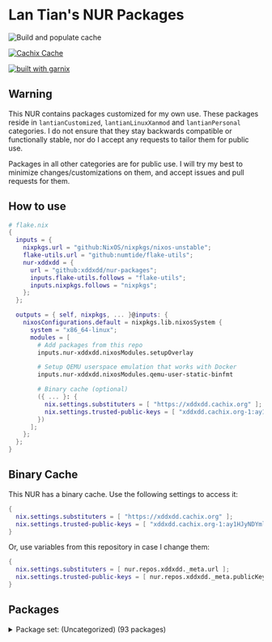# Lan Tian's NUR Packages

![Build and populate cache](https://github.com/xddxdd/nur-packages/workflows/Build%20and%20populate%20cache/badge.svg)

[![Cachix Cache](https://img.shields.io/badge/cachix-xddxdd-blue.svg)](https://xddxdd.cachix.org)

[![built with garnix](https://img.shields.io/endpoint.svg?url=https%3A%2F%2Fgarnix.io%2Fapi%2Fbadges%2Fxddxdd%2Fnur-packages)](https://garnix.io)

## Warning

This NUR contains packages customized for my own use. These packages reside in `lantianCustomized`, `lantianLinuxXanmod` and `lantianPersonal` categories. I do not ensure that they stay backwards compatible or functionally stable, nor do I accept any requests to tailor them for public use.

Packages in all other categories are for public use. I will try my best to minimize changes/customizations on them, and accept issues and pull requests for them.

## How to use

```nix
# flake.nix
{
  inputs = {
    nixpkgs.url = "github:NixOS/nixpkgs/nixos-unstable";
    flake-utils.url = "github:numtide/flake-utils";
    nur-xddxdd = {
      url = "github:xddxdd/nur-packages";
      inputs.flake-utils.follows = "flake-utils";
      inputs.nixpkgs.follows = "nixpkgs";
    };
  };

  outputs = { self, nixpkgs, ... }@inputs: {
    nixosConfigurations.default = nixpkgs.lib.nixosSystem {
      system = "x86_64-linux";
      modules = [
        # Add packages from this repo
        inputs.nur-xddxdd.nixosModules.setupOverlay

        # Setup QEMU userspace emulation that works with Docker
        inputs.nur-xddxdd.nixosModules.qemu-user-static-binfmt

        # Binary cache (optional)
        ({ ... }: {
          nix.settings.substituters = [ "https://xddxdd.cachix.org" ];
          nix.settings.trusted-public-keys = [ "xddxdd.cachix.org-1:ay1HJyNDYmlSwj5NXQG065C8LfoqqKaTNCyzeixGjf8=" ];
        })
      ];
    };
  };
}
```

## Binary Cache

This NUR has a binary cache. Use the following settings to access it:

```nix
{
  nix.settings.substituters = [ "https://xddxdd.cachix.org" ];
  nix.settings.trusted-public-keys = [ "xddxdd.cachix.org-1:ay1HJyNDYmlSwj5NXQG065C8LfoqqKaTNCyzeixGjf8=" ];
}
```

Or, use variables from this repository in case I change them:

```nix
{
  nix.settings.substituters = [ nur.repos.xddxdd._meta.url ];
  nix.settings.trusted-public-keys = [ nur.repos.xddxdd._meta.publicKey ];
}
```

## Packages

<details>
<summary>Package set: (Uncategorized) (93 packages)</summary>

| State | Path | Name | Version | Description |
| ----- | ---- | ---- | ------- | ----------- |
|  | `amule-dlp` | [amule-dlp](https://github.com/amule-project/amule) | 7b3a07ab554d95267cca0c4a819b26d8474d6b3b | Peer-to-peer client for the eD2K and Kademlia networks |
|  | `asterisk-g72x` | [asterisk-g72x](https://github.com/arkadijs/asterisk-g72x) | 3855cec2ef2667f3e9224006dbaf179575752218 | G.729 and G.723.1 codecs for Asterisk (Only G.729 is enabled) |
|  | `asteriskDigiumCodecs` | merged- | 1.0.0 |  |
|  | `baidupcs-go` | [baidupcs-go](https://github.com/qjfoidnh/BaiduPCS-Go) | v3.9.5 | iikira/BaiduPCS-Go 原版基础上集成了分享链接/秒传链接转存功能 |
|  | `bepasty` | [bepasty](https://bepasty-server.readthedocs.org/) | 1.2.0 | universal pastebin server |
|  | `bilibili` | [bilibili](https://app.bilibili.com/) | 1.12.1-2 | Bilibili desktop client |
| `Broken` | `bird-babel-rtt` | bird-babel-rtt | package-unavailable |  |
|  | `bird-lg-go` | [bird-lg-go](https://github.com/xddxdd/bird-lg-go) | 43b4ad93dd0a84c64a3c24c071c6e328cb5ea91e | BIRD looking glass in Go, for better maintainability, easier deployment & smaller memory footprint |
|  | `bird-lgproxy-go` | [bird-lgproxy-go](https://github.com/xddxdd/bird-lg-go) | 43b4ad93dd0a84c64a3c24c071c6e328cb5ea91e | BIRD looking glass in Go, for better maintainability, easier deployment & smaller memory footprint |
| `Broken` | `boringssl-oqs` | [boringssl-oqs](https://openquantumsafe.org) | OQS-BoringSSL-snapshot-2023-06 | Fork of BoringSSL that includes prototype quantum-resistant key exchange and authentication in the TLS handshake based on liboqs |
|  | `calibre-cops` | [calibre-cops](http://blog.slucas.fr/en/oss/calibre-opds-php-server) | 1.1.3 | Calibre OPDS (and HTML) PHP Server : web-based light alternative to Calibre content server / Calibre2OPDS to serve ebooks (epub, mobi, pdf, ...) |
|  | `chmlib-utils` | [chmlib](http://www.jedrea.com/chmlib) | 0.40a | A library for dealing with Microsoft ITSS/CHM format files |
|  | `chromium-oqs-bin` | [chromium-oqs-bin](https://github.com/open-quantum-safe/oqs-demos) | 0.7.2 | Chromium with Open Quantum Safe patches |
|  | `cloudpan189-go` | [cloudpan189-go](https://github.com/tickstep/cloudpan189-go) | v0.1.3 | 天翼云盘命令行客户端(CLI)，基于GO语言实现 |
|  | `cockpy` | [cockpy](https://github.com/Hiro420/CockPY) | 00fa2f220fd5e22c14a88b5f6000487b49b071f1 | public and open source version of the cbt2 ps im working on  |
|  | `deepspeech-gpu` | [deepspeech-gpu](https://github.com/mozilla/DeepSpeech) | 0.9.3 | Speech-to-text engine which can run in real time on devices ranging from a Raspberry Pi 4 to high power GPU servers. |
|  | `deepspeech-wrappers` | [deepspeech](https://github.com/mozilla/DeepSpeech) | 0.9.3 | Speech-to-text engine which can run in real time on devices ranging from a Raspberry Pi 4 to high power GPU servers. |
|  | `dingtalk` | [dingtalk](https://www.dingtalk.com/) | 7.1.0.30927 | 钉钉 |
|  | `dn42-pingfinder` | [dn42-pingfinder](https://git.dn42.dev/dn42/pingfinder/src/branch/master/clients) | 1.0.0 | DN42 Pingfinder |
|  | `douban-openapi-server` | [douban-openapi-server](https://github.com/caryyu/douban-openapi-server) | c7e2a0f59ba5cfb2d10a31013547686a4afab99d | A Douban API server that provides an unofficial APIs for media information gathering |
|  | `drone-file-secret` | [drone-file-secret](https://github.com/xddxdd/drone-file-secret) | b69ba503becb41c72a1b724f38a26e7f2c34b110 | A secret provider for Drone CI. It simply reads secrets from a given folder, suitable for private use Drone CI instances where running a Vault instance can be undesirable. |
|  | `drone-vault` | [drone-vault](https://docs.drone.io/configure/secrets/external/vault/) | v1.3.0 | Drone plugin for integrating with the Vault secrets manager |
|  | `etherguard` | [etherguard](https://github.com/KusakabeShi/EtherGuard-VPN) | a96db9e8cf68da687c5e26696df9778162d42ad2 | Layer2 version of wireguard with Floyd Warshall implement in go |
|  | `fastapi-dls` | [fastapi-dls](https://gitea.publichub.eu/oscar.krause/fastapi-dls) | 58ffa752f34b2d4ac71b18a68994ccfebb066c70 | Minimal Delegated License Service (DLS) |
|  | `fcitx5-breeze` | [fcitx5-breeze](https://github.com/scratch-er/fcitx5-breeze) | 2.0.0 | Fcitx5 theme to match KDE's Breeze style |
|  | `flaresolverr` | [flaresolverr](https://github.com/FlareSolverr/FlareSolverr) | v3.3.6 | Proxy server to bypass Cloudflare protection |
|  | `flasgger` | [flasgger](http://flasgger.pythonanywhere.com/) | 0.9.5 | Easy OpenAPI specs and Swagger UI for your Flask API |
|  | `ftp-proxy` | [ftp-proxy](http://www.ftpproxy.org/) | 1.2.3 | ftp.proxy - FTP Proxy Server |
|  | `genshin-checkin-helper` | [genshin-checkin-helper](https://gitlab.com/y1ndan/genshin-checkin-helper) | b9e36543bfe5b042e015463e5d0398cd234cba90 | More than check-in for Genshin Impact. |
|  | `genshinhelper2` | [genshinhelper2](https://gitlab.com/y1ndan/genshinhelper2) | 1382b89d0ee1f5dfcbe1425398fb4cfc260ddcdd | A Python library for miHoYo bbs and HoYoLAB Community. |
|  | `glauth` | [glauth](https://github.com/glauth/glauth) | v2.3.0 | A lightweight LDAP server for development, home use, or CI |
|  | `google-earth-pro` | [google-earth-pro](https://www.google.com/earth/) | 7.3.6.9345 | A world sphere viewer |
|  | `gopherus` | [gopherus](http://gopherus.sourceforge.net/) | 1.2.1 | Gopherus is a free, multiplatform, console-mode gopher client that provides a classic text interface to the gopherspace. |
|  | `grasscutter` | [grasscutter](https://github.com/Grasscutters/Grasscutter) | 1.7.2 | A server software reimplementation for a certain anime game. |
|  | `hath` | [hath](https://e-hentai.org/) | 1.6.1 | Hentai@Home |
|  | `hesuvi-hrir` | [hesuvi-hrir](https://sourceforge.net/projects/hesuvi/) | 2.0.0.1 | Headphone Surround Virtualizations for Equalizer APO |
|  | `hoyo-glyphs` | [hoyo-glyphs](https://github.com/SpeedyOrc-C/Hoyo-Glyphs) | 9914343c51384e45496522074c6cc6b15394543c | Constructed scripts by Hoyoverse 米哈游的架空文字  |
|  | `kaixinsong-fonts` | [kaixinsong-fonts](http://www.guoxuedashi.net/zidian/bujian/KaiXinSong.php) | 3.0 | KaiXinSong |
|  | `kata-image` | [kata-image](https://github.com/kata-containers/kata-containers) | 3.1.3 | Kata Containers is an open source project and community working to build a standard implementation of lightweight Virtual Machines (VMs) that feel and perform like containers, but provide the workload isolation and security advantages of VMs. (Packaging script adapted from https://github.com/TUM-DSE/doctor-cluster-config/blob/0c40be8dd86282122f8f04df738c409ef5e3da1c/pkgs/kata-images/default.nix) |
| `Broken` | `kata-runtime` | [kata-runtime](https://github.com/kata-containers/kata-containers) | 3.1.3 | Kata Containers is an open source project and community working to build a standard implementation of lightweight Virtual Machines (VMs) that feel and perform like containers, but provide the workload isolation and security advantages of VMs. (Packaging script adapted from https://github.com/TUM-DSE/doctor-cluster-config/blob/0c40be8dd86282122f8f04df738c409ef5e3da1c/pkgs/kata-runtime/default.nix) |
|  | `konnect` | [konnect](https://github.com/Kopano-dev/konnect) | v0.34.0 | Kopano Konnect implements an OpenID provider (OP) with integrated web login and consent forms. |
|  | `lantianCustomized` | merged-asterisk-attic-telnyx-compatible-coredns-librime-with-plugins-linux-xanmod-lantian-linux-xanmod-lantian-lto-linux-xanmod-lantian-unstable-linux-xanmod-lantian-unstable-lto-nbfc-linux-nginx-transmission-with-webui | 1.0.0 |  |
|  | `lantianLinuxXanmod` | merged-generic-generic-lto-latest-generic-latest-generic-lto-latest-x86_64-v1-latest-x86_64-v1-lto-latest-x86_64-v2-latest-x86_64-v2-lto-latest-x86_64-v3-latest-x86_64-v3-lto-latest-x86_64-v4-latest-x86_64-v4-lto-lts-generic-lts-generic-lto-lts-x86_64-v1-lts-x86_64-v1-lto-lts-x86_64-v2-lts-x86_64-v2-lto-lts-x86_64-v3-lts-x86_64-v3-lto-lts-x86_64-v4-lts-x86_64-v4-lto-v6_0-generic-v6_0-generic-lto-v6_0-x86_64-v1-v6_0-x86_64-v1-lto-v6_0-x86_64-v2-v6_0-x86_64-v2-lto-v6_0-x86_64-v3-v6_0-x86_64-v3-lto-v6_0-x86_64-v4-v6_0-x86_64-v4-lto-v6_1-generic-v6_1-generic-lto-v6_1-x86_64-v1-v6_1-x86_64-v1-lto-v6_1-x86_64-v2-v6_1-x86_64-v2-lto-v6_1-x86_64-v3-v6_1-x86_64-v3-lto-v6_1-x86_64-v4-v6_1-x86_64-v4-lto-x86_64-v1-x86_64-v1-lto-x86_64-v2-x86_64-v2-lto-x86_64-v3-x86_64-v3-lto-x86_64-v4-x86_64-v4-lto | 1.0.0 |  |
|  | `lantianLinuxXanmodPackages` | merged- | 1.0.0 |  |
|  | `lantianPersonal` | merged-libltnginx | 1.0.0 |  |
|  | `ldap-auth-proxy` | [ldap-auth-proxy](https://github.com/pinepain/ldap-auth-proxy) | 66a8236af574f554478fe376051b95f61235efc9 | A simple drop-in HTTP proxy for transparent LDAP authentication which is also a HTTP auth backend. |
|  | `libnftnl-fullcone` | [libnftnl](https://netfilter.org/projects/libnftnl/) | 1.2.6 | A userspace library providing a low-level netlink API to the in-kernel nf_tables subsystem |
|  | `liboqs` | [liboqs](https://openquantumsafe.org) | a80fdf8ee48ea979b5b90ceba026610338608ce0 | C library for prototyping and experimenting with quantum-resistant cryptography |
|  | `netboot-xyz` | [netboot-xyz](https://netboot.xyz/) | 2.0.72 | Your favorite operating systems in one place. A network-based bootable operating system installer based on iPXE. |
|  | `netns-exec` | [netns-exec](https://github.com/pekman/netns-exec) | aa346fd058d47b238ae1b86250f414bcab2e7927 | Run command in Linux network namespace as normal user |
|  | `nftables-fullcone` | [nftables](https://netfilter.org/projects/nftables/) | 1.0.8 | The project that aims to replace the existing {ip,ip6,arp,eb}tables framework |
|  | `noise-suppression-for-voice` | [noise-suppression-for-voice](https://github.com/werman/noise-suppression-for-voice) | v1.03 | Noise suppression plugin based on Xiph's RNNoise |
|  | `nullfs` | [nullfs](https://github.com/xrgtn/nullfs) | 0884f87ec01faaee219f59742c14ed3c3945f5c0 | FUSE nullfs drivers |
| `Broken` | `nvlax` | [nvlax](https://github.com/illnyang/nvlax) | b3699ad40c4dfbb9d46c53325d63ae8bf4a94d7f | Future-proof NvENC & NvFBC patcher |
|  | `oci-arm-host-capacity` | [oci-arm-host-capacity](https://github.com/hitrov/oci-arm-host-capacity) | 1a655bf6150d64f4f3732f267477ed3e4c6f87d0 | This script allows to bypass Oracle Cloud Infrastructure 'Out of host capacity' error immediately when additional OCI capacity will appear in your Home Region / Availability domain. |
|  | `onepush` | [onepush](https://gitlab.com/y1ndan/onepush) | 3a1d5880e3b8f1c5191ee28acd828def15fe135d | A Python library to send notifications to your iPhone, Discord, Telegram, WeChat, QQ and DingTalk. |
|  | `openj9-ibm-semeru` | merged-jdk-bin-11-jdk-bin-11_0_12_0-jdk-bin-11_0_13_0-jdk-bin-11_0_14_0-jdk-bin-11_0_14_1-jdk-bin-11_0_15_0-jdk-bin-11_0_16_0-jdk-bin-11_0_16_1-jdk-bin-11_0_17_0-jdk-bin-11_0_18_0-jdk-bin-11_0_19_0-jdk-bin-11_0_20_0-jdk-bin-11_0_20_1-jdk-bin-16-jdk-bin-16_0_2_0-jdk-bin-17-jdk-bin-17_0_1_0-jdk-bin-17_0_2_0-jdk-bin-17_0_3_0-jdk-bin-17_0_4_0-jdk-bin-17_0_4_1-jdk-bin-17_0_5_0-jdk-bin-17_0_6_0-jdk-bin-17_0_7_0-jdk-bin-17_0_8_0-jdk-bin-17_0_8_1-jdk-bin-18-jdk-bin-18_0_1_0-jdk-bin-18_0_1_1-jdk-bin-18_0_2_0-jdk-bin-18_0_2_1-jdk-bin-19-jdk-bin-19_0_2_0-jdk-bin-20-jdk-bin-20_0_1_0-jdk-bin-20_0_2_0-jdk-bin-8-jdk-bin-8_0_302_0-jdk-bin-8_0_312_0-jdk-bin-8_0_322_0-jdk-bin-8_0_332_0-jdk-bin-8_0_345_0-jdk-bin-8_0_345_1-jdk-bin-8_0_352_0-jdk-bin-8_0_362_0-jdk-bin-8_0_372_0-jdk-bin-8_0_382_0-jre-bin-11-jre-bin-11_0_12_0-jre-bin-11_0_13_0-jre-bin-11_0_14_0-jre-bin-11_0_14_1-jre-bin-11_0_15_0-jre-bin-11_0_16_0-jre-bin-11_0_16_1-jre-bin-11_0_17_0-jre-bin-11_0_18_0-jre-bin-11_0_19_0-jre-bin-11_0_20_0-jre-bin-11_0_20_1-jre-bin-16-jre-bin-16_0_2_0-jre-bin-17-jre-bin-17_0_1_0-jre-bin-17_0_2_0-jre-bin-17_0_3_0-jre-bin-17_0_4_0-jre-bin-17_0_4_1-jre-bin-17_0_5_0-jre-bin-17_0_6_0-jre-bin-17_0_7_0-jre-bin-17_0_8_0-jre-bin-17_0_8_1-jre-bin-18-jre-bin-18_0_1_0-jre-bin-18_0_1_1-jre-bin-18_0_2_0-jre-bin-18_0_2_1-jre-bin-19-jre-bin-19_0_2_0-jre-bin-20-jre-bin-20_0_1_0-jre-bin-20_0_2_0-jre-bin-8-jre-bin-8_0_302_0-jre-bin-8_0_312_0-jre-bin-8_0_322_0-jre-bin-8_0_332_0-jre-bin-8_0_345_0-jre-bin-8_0_345_1-jre-bin-8_0_352_0-jre-bin-8_0_362_0-jre-bin-8_0_372_0-jre-bin-8_0_382_0 | 1.0.0 |  |
|  | `openjdk-adoptium` | merged-jdk-bin-11-jdk-bin-11_0_12_7-jdk-bin-11_0_13_8-jdk-bin-11_0_14_1_1-jdk-bin-11_0_14_9-jdk-bin-11_0_15_10-jdk-bin-11_0_16_1_1-jdk-bin-11_0_16_8-jdk-bin-11_0_17_8-jdk-bin-11_0_18_10-jdk-bin-11_0_19_7-jdk-bin-11_0_20_1_1-jdk-bin-11_0_20_8-jdk-bin-16-jdk-bin-16_0_2_7-jdk-bin-17-jdk-bin-17_0_1_12-jdk-bin-17_0_2_8-jdk-bin-17_0_3_7-jdk-bin-17_0_4_1_1-jdk-bin-17_0_4_8-jdk-bin-17_0_5_8-jdk-bin-17_0_6_10-jdk-bin-17_0_7_7-jdk-bin-17_0_8_1_1-jdk-bin-17_0_8_7-jdk-bin-17_35-jdk-bin-18-jdk-bin-18_0_1_10-jdk-bin-18_0_2_1_1-jdk-bin-18_0_2_9-jdk-bin-18_36-jdk-bin-8-jdk-bin-8u302_b08-jdk-bin-8u312_b07-jdk-bin-8u322_b06-jdk-bin-8u332_b09-jdk-bin-8u342_b07-jdk-bin-8u345_b01-jdk-bin-8u352_b08-jdk-bin-8u362_b09-jdk-bin-8u372_b07-jdk-bin-8u382_b05-jre-bin-11-jre-bin-11_0_12_7-jre-bin-11_0_13_8-jre-bin-11_0_14_1_1-jre-bin-11_0_14_9-jre-bin-11_0_15_10-jre-bin-11_0_16_1_1-jre-bin-11_0_16_8-jre-bin-11_0_17_8-jre-bin-11_0_18_10-jre-bin-11_0_19_7-jre-bin-11_0_20_1_1-jre-bin-11_0_20_8-jre-bin-17-jre-bin-17_0_1_12-jre-bin-17_0_2_8-jre-bin-17_0_3_7-jre-bin-17_0_4_1_1-jre-bin-17_0_4_8-jre-bin-17_0_5_8-jre-bin-17_0_6_10-jre-bin-17_0_7_7-jre-bin-17_0_8_1_1-jre-bin-17_0_8_7-jre-bin-18-jre-bin-18_0_1_10-jre-bin-18_0_2_1_1-jre-bin-18_0_2_9-jre-bin-8-jre-bin-8u302_b08-jre-bin-8u312_b07-jre-bin-8u322_b06-jre-bin-8u332_b09-jre-bin-8u342_b07-jre-bin-8u345_b01-jre-bin-8u352_b08-jre-bin-8u362_b09-jre-bin-8u372_b07-jre-bin-8u382_b05 | 1.0.0 |  |
|  | `openssl-oqs` | [openssl-oqs](https://www.openssl.org/) | 1.1.1 | A cryptographic library that implements the SSL and TLS protocols |
|  | `openssl-oqs-provider` | [openssl-oqs-provider](https://openquantumsafe.org) | 5fd47f991a8a04887d1313d287f7ba5ba5fbaefa | OpenSSL 3 provider containing post-quantum algorithms |
|  | `osdlyrics` | [osdlyrics](https://github.com/osdlyrics/osdlyrics) | 0.5.14 | Standalone lyrics fetcher/displayer (windowed and OSD mode). |
|  | `payload-dumper-go` | [payload-dumper-go](https://github.com/ssut/payload-dumper-go) | 1.2.2 | An android OTA payload dumper written in Go |
|  | `phpmyadmin` | [phpmyadmin](https://www.phpmyadmin.net/) | 5.2.1 | A web interface for MySQL and MariaDB |
|  | `phppgadmin` | [phppgadmin](https://github.com/phppgadmin/phppgadmin) | v7.14.5-mod | The premier web-based administration tool for PostgreSQL |
|  | `plangothic-fonts` | merged-allideo-fallback | 1.0.0 |  |
|  | `pterodactyl-wings` | [pterodactyl-wings](https://pterodactyl.io) | v1.11.7 | The server control plane for Pterodactyl Panel. |
|  | `qbittorrent-enhanced-edition` | [qbittorrent-enhanced-edition](https://www.qbittorrent.org/) | release-4.5.5.10 | Featureful free software BitTorrent client |
|  | `qbittorrent-enhanced-edition-nox` | [qbittorrent-enhanced-edition](https://www.qbittorrent.org/) | release-4.5.5.10 | Featureful free software BitTorrent client |
|  | `qemu-user-static` | [qemu-user-static](http://www.qemu.org/) | 8.1.1+ds-2 | A generic and open source machine emulator and virtualizer |
|  | `qq` | [qq](https://im.qq.com/linuxqq/index.html) | 3.2.1-17153 | QQ for Linux |
|  | `qqmusic` | [qqmusic](https://y.qq.com/) | 1.1.5 | Tencent QQ Music (Packaging script adapted from https://aur.archlinux.org/packages/qqmusic-bin) |
|  | `rime-aurora-pinyin` | [rime-aurora-pinyin](https://github.com/hosxy/rime-aurora-pinyin) | 122b46976401995cbafcfc748806985ff3a437a4 | 【极光拼音】输入方案 |
|  | `rime-dict` | [rime-dict](https://github.com/Iorest/rime-dict) | 325ecbda51cd93e07e2fe02e37e5f14d94a4a541 | RIME 词库增强 |
|  | `rime-ice` | [rime-ice](https://dvel.me/posts/rime-ice/) | b6655c82fb71892e9c6bf8cdeec369258e38d006 | Rime 配置：雾凇拼音 | 长期维护的简体词库  |
|  | `rime-moegirl` | [rime-moegirl](https://github.com/outloudvi/mw2fcitx/releases) | 20230914 | Releases for dict of zh.moegirl.org.cn |
|  | `rime-zhwiki` | [rime-zhwiki](https://github.com/felixonmars/fcitx5-pinyin-zhwiki) | 20230823 | Fcitx 5 Pinyin Dictionary from zh.wikipedia.org |
|  | `route-chain` | [route-chain](https://github.com/xddxdd/route-chain) | 8922b56c70f92f29a9bbd72a4e8a13fd8b8c4197 | A small app to generate a long path in traceroute. |
|  | `sgx-software-enable` | [sgx-software-enable](https://github.com/intel/sgx-software-enable) | 7977d6dd373f3a14a615ee9be6f24ecd37c0b43d | This application will enable Intel SGX on Linux systems where the BIOS supports Intel SGX, but does not provide an explicit option to enable it. These systems can only enable Intel SGX via the "software enable" procedure. |
|  | `smartrent_py` | [smartrent_py](https://github.com/ZacheryThomas/smartrent.py) | 0.4.0 | Api for SmartRent locks, thermostats, moisture sensors and switches |
|  | `soggy` | [soggy](https://github.com/LDAsuku/soggy) | 2736cb094a51d186dabf2204a7599e9b8118f8dd | Experimental server emulator for a game I forgot its name |
|  | `space-cadet-pinball-full-tilt` | [SpaceCadetPinball](https://github.com/k4zmu2a/SpaceCadetPinball) | 2.0.1 | Reverse engineering of 3D Pinball for Windows – Space Cadet, a game bundled with Windows (With Full Tilt Pinball data) |
|  | `svp` | [svp](https://www.svp-team.com/wiki/SVP:Linux) | 4.5.210-2 | SmoothVideo Project 4 (SVP4) (Packaging script adapted from https://aur.archlinux.org/packages/svp) |
|  | `tachidesk-server` | [tachidesk-server](https://github.com/Suwayomi/Tachidesk-Server) | 0.6.2-r1074 | A rewrite of Tachiyomi for the Desktop |
|  | `th-fonts` | merged-feon-hak-joeng-khaai-p-khaai-t-ming-sung-p-sung-t-sy-tshyn | 1.0.0 |  |
|  | `undetected-chromedriver` | [undetected-chromedriver](https://github.com/ultrafunkamsterdam/undetected-chromedriver) | cea80717c5a3d95ccf5c40e6e38081d5454ec7a5 | Custom Selenium Chromedriver | Zero-Config | Passes ALL bot mitigation systems (like Distil / Imperva/ Datadadome / CloudFlare IUAM) |
|  | `undetected-chromedriver-bin` | [undetected-chromedriver-bin](https://chromedriver.chromium.org/) | 117.0.5938.149 | Chromedriver with undetected-chromedriver patch |
|  | `vivado-2022_2` | [vivado](https://www.xilinx.com/products/design-tools/vivado.html) | 2022.2 | Xilinx Vivado WebPack Edition (Packaging script adapted from https://github.com/lschuermann/nur-packages/blob/master/pkgs/vivado/vivado-2022_2.nix) |
| `Broken` | `vs-rife` | [vs-rife](https://github.com/HolyWu/vs-rife) | v4.0.0 | Real-Time Intermediate Flow Estimation for Video Frame Interpolation for VapourSynth |
|  | `wechat-uos` | [wechat-uos](https://weixin.qq.com/) | 2.1.5 | WeChat desktop (System Electron) (Packaging script adapted from https://aur.archlinux.org/packages/wechat-uos) |
|  | `wechat-uos-bin` | [wechat-uos-bin](https://weixin.qq.com/) | 2.1.5 | WeChat desktop (Official binary) (Packaging script adapted from https://aur.archlinux.org/packages/wechat-uos) |
|  | `wine-wechat` | [wine-wechat](https://weixin.qq.com/) | 3.9.7 | Wine WeChat (Packaging script adapted from https://aur.archlinux.org/packages/deepin-wine-wechat) |
|  | `xstatic-asciinema-player` | [xstatic-asciinema-player](https://github.com/asciinema/asciinema-player) | 2.6.1.1 | asciinema-player packaged for setuptools (easy_install) / pip. |
|  | `xstatic-font-awesome` | [xstatic-font-awesome](https://github.com/FortAwesome/Font-Awesome) | 4.7.0.0 | Font Awesome packaged for setuptools (easy_install) / pip. |
</details>




